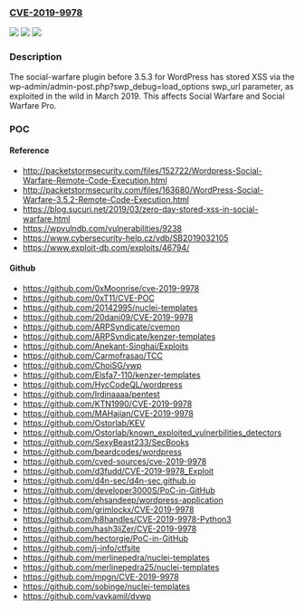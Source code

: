 ### [CVE-2019-9978](https://cve.mitre.org/cgi-bin/cvename.cgi?name=CVE-2019-9978)
![](https://img.shields.io/static/v1?label=Product&message=n%2Fa&color=blue)
![](https://img.shields.io/static/v1?label=Version&message=n%2Fa&color=blue)
![](https://img.shields.io/static/v1?label=Vulnerability&message=n%2Fa&color=brighgreen)

### Description

The social-warfare plugin before 3.5.3 for WordPress has stored XSS via the wp-admin/admin-post.php?swp_debug=load_options swp_url parameter, as exploited in the wild in March 2019. This affects Social Warfare and Social Warfare Pro.

### POC

#### Reference
- http://packetstormsecurity.com/files/152722/Wordpress-Social-Warfare-Remote-Code-Execution.html
- http://packetstormsecurity.com/files/163680/WordPress-Social-Warfare-3.5.2-Remote-Code-Execution.html
- https://blog.sucuri.net/2019/03/zero-day-stored-xss-in-social-warfare.html
- https://wpvulndb.com/vulnerabilities/9238
- https://www.cybersecurity-help.cz/vdb/SB2019032105
- https://www.exploit-db.com/exploits/46794/

#### Github
- https://github.com/0xMoonrise/cve-2019-9978
- https://github.com/0xT11/CVE-POC
- https://github.com/20142995/nuclei-templates
- https://github.com/20dani09/CVE-2019-9978
- https://github.com/ARPSyndicate/cvemon
- https://github.com/ARPSyndicate/kenzer-templates
- https://github.com/Anekant-Singhai/Exploits
- https://github.com/Carmofrasao/TCC
- https://github.com/ChoiSG/vwp
- https://github.com/Elsfa7-110/kenzer-templates
- https://github.com/HycCodeQL/wordpress
- https://github.com/Irdinaaaa/pentest
- https://github.com/KTN1990/CVE-2019-9978
- https://github.com/MAHajian/CVE-2019-9978
- https://github.com/Ostorlab/KEV
- https://github.com/Ostorlab/known_exploited_vulnerbilities_detectors
- https://github.com/SexyBeast233/SecBooks
- https://github.com/beardcodes/wordpress
- https://github.com/cved-sources/cve-2019-9978
- https://github.com/d3fudd/CVE-2019-9978_Exploit
- https://github.com/d4n-sec/d4n-sec.github.io
- https://github.com/developer3000S/PoC-in-GitHub
- https://github.com/ehsandeep/wordpress-application
- https://github.com/grimlockx/CVE-2019-9978
- https://github.com/h8handles/CVE-2019-9978-Python3
- https://github.com/hash3liZer/CVE-2019-9978
- https://github.com/hectorgie/PoC-in-GitHub
- https://github.com/j-info/ctfsite
- https://github.com/merlinepedra/nuclei-templates
- https://github.com/merlinepedra25/nuclei-templates
- https://github.com/mpgn/CVE-2019-9978
- https://github.com/sobinge/nuclei-templates
- https://github.com/vavkamil/dvwp


